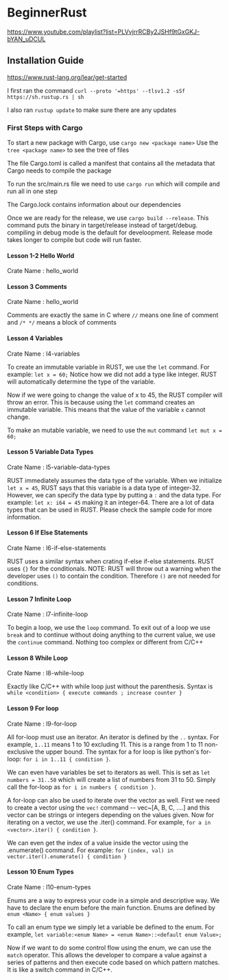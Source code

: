 # BeginnerRust
https://www.youtube.com/playlist?list=PLVvjrrRCBy2JSHf9tGxGKJ-bYAN_uDCUL

## Installation Guide 
https://www.rust-lang.org/lear/get-started

I first ran the command `curl --proto '=https' --tlsv1.2 -sSf https://sh.rustup.rs | sh`

I also ran `rustup update` to make sure there are any updates

### First Steps with Cargo
To start a new package with Cargo, use `cargo new <package name>`
Use the `tree <package name>` to see the tree of files

The file Cargo.toml is called a manifest that contains all the metadata that Cargo needs to compile the package

To run the src/main.rs file we need to use `cargo run` which will compile and run all in one step

The Cargo.lock contains information about our dependencies

Once we are ready for the release, we use `cargo build --release`. This command puts the binary in target/release instead of target/debug. compiling in debug mode is the default for develoopment. Release mode takes longer to compile but code will run faster.

#### Lesson 1-2 Hello World
Crate Name : hello_world

#### Lesson 3 Comments
Crate Name : hello_world

Comments are exactly the same in C where `//` means one line of comment and `/* */` means a block of comments

#### Lesson 4 Variables
Crate Name : l4-variables

To create an immutable variable in RUST, we use the `let` command. For example:
    `let x = 60;`
Notice how we did not add a type like integer. RUST will automatically determine the type of the variable. 

Now if we were going to change the value of x to 45, the RUST compiler will throw an error. This is because using the `let` command creates an immutable variable. This means that the value of the variable `x` cannot change. 

To make an mutable variable, we need to use the `mut` command
    `let mut x = 60;`

#### Lesson 5 Variable Data Types
Crate Name : l5-variable-data-types

RUST immediately assumes the data type of the variable. When we initialize `let x = 45`, RUST says that this variable is a data type of integer-32. However, we can specify the data type by putting a `:` and the data type. For example: `let x: i64 = 45` making it an integer-64. There are a lot of data types that can be used in RUST. Please check the sample code for more information. 

#### Lesson 6 If Else Statements
Crate Name : l6-if-else-statements

RUST uses a similar syntax when crating if-else if-else statements. RUST uses `{}` for the conditionals. NOTE: RUST will throw out a warning when the developer uses `()` to contain the condition. Therefore `()` are not needed for conditions.

#### Lesson 7 Infinite Loop
Crate Name : l7-infinite-loop

To begin a loop, we use the `loop` command. To exit out of a loop we use `break` and to continue without doing anything to the current value, we use the `continue` command. Nothing too complex or different from C/C++

#### Lesson 8 While Loop
Crate Name : l8-while-loop

Exactly like C/C++ with while loop just without the parenthesis. Syntax is `while <condition> { execute commands ; increase counter }`

#### Lesson 9 For loop
Crate Name : l9-for-loop

All for-loop must use an iterator. An iterator is defined by the `..` syntax. For example, `1..11` means 1 to 10 excluding 11. This is a range from 1 to 11 non-exclusive the upper bound. 
The syntax for a for loop is like python's for-loop: `for i in 1..11 { condition }`. 

We can even have variables be set to iterators as well. This is set as `let numbers = 31..50` which will create a list of numbers from 31 to 50. Simply call the for-loop as `for i in numbers { condition }`.  

A for-loop can also be used to iterate over the vector as well. First we need to create a vector using the `vec!` command -- vec~[A, B, C, ....] and this vector can be strings or integers depending on the values given. Now for iterating on a vector, we use the .iter() command. For example, `for a in <vector>.iter() { condition }`. 

We can even get the index of a value inside the vector using the .enumerate() command. For example: `for (index, val) in vector.iter().enumerate() { condition }`

#### Lesson 10 Enum Types
Crate Name : l10-enum-types

Enums are a way to express your code in a simple and descriptive way. We have to declare the enum before the main function. Enums are defined by `enum <Name> { enum values }`

To call an enum type we simply let a variable be defined to the enum. For example, `let variable:<enum Name> = <enum Name>::<default enum Value>;`

Now if we want to do some control flow using the enum, we can use the `match` operator. This allows the developer to compare a value against a series of patterns and then execute code based on which pattern matches. It is like a switch command in C/C++. 
